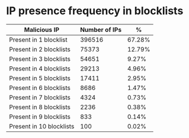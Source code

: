 # IP presence frequency in blocklists
| Malicious IP | Number of IPs | % |
|----|----|----|
| Present in 1 blocklist | 396516 | 67.28% |
| Present in 2 blocklists | 75373 | 12.79% |
| Present in 3 blocklists | 54651 | 9.27% |
| Present in 4 blocklists | 29213 | 4.96% |
| Present in 5 blocklists | 17411 | 2.95% |
| Present in 6 blocklists | 8686 | 1.47% |
| Present in 7 blocklists | 4324 | 0.73% |
| Present in 8 blocklists | 2236 | 0.38% |
| Present in 9 blocklists | 833 | 0.14% |
| Present in 10 blocklists | 100 | 0.02% |
